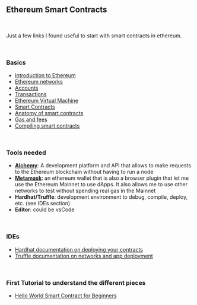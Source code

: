 ## Ethereum Smart Contracts

&nbsp;

Just a few links I found useful to start with smart contracts in ethereum. 
    
 &nbsp;


### Basics

- [Introduction to Ethereum](https://ethereum.org/en/developers/docs/intro-to-ethereum/)
- [Ethereum networks](https://ethereum.org/en/developers/docs/networks/)
- [Accounts](https://ethereum.org/en/developers/docs/accounts/)
- [Transactions](https://ethereum.org/en/developers/docs/transactions/)
- [Ethereum Virtual Machine](https://ethereum.org/en/developers/docs/evm/)
- [Smart Contracts](https://ethereum.org/en/developers/docs/smart-contracts/)
- [Anatomy of smart contracts](https://ethereum.org/en/developers/docs/smart-contracts/anatomy/)
- [Gas and fees](https://ethereum.org/en/developers/docs/gas/)
- [Compiling smart contracts](https://ethereum.org/en/developers/docs/smart-contracts/compiling/)

&nbsp;

### Tools needed


* **[Alchemy](https://alchemyapi.io/eth)**: A development platform and API that allows to make requests to the Ethereum blockchain without having to run a node
* **[Metamask](https://metamask.io/)**: an ethereum wallet that is also a browser plugin that let me use the Ethereum Mainnet to use dApps. It also allows me to use other networks to test without spending real gas in the Mainnet
* **Hardhat/Truffle**: development environment to debug, compile, deploy, etc. (see IDEs section)
* **Editor**: could be vsCode

&nbsp;

### IDEs

- [Hardhat documentation on deploying your contracts](https://hardhat.org/guides/deploying.html)
- [Truffle documentation on networks and app deployment](https://www.trufflesuite.com/docs/truffle/advanced/networks-and-app-deployment)

&nbsp;

### First Tutorial to understand the different pieces

- [Hello World Smart Contract for Beginners](https://ethereum.org/en/developers/tutorials/hello-world-smart-contract/)